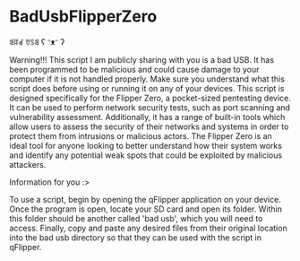 # BadUsbFlipperZero
ꌃꍏꀸ ꀎꌗꌃ ʕ ᵔᴥᵔ ʔ

Warning!!!
This script I am publicly sharing with you is a bad USB. It has been programmed to be malicious and could cause damage to your computer if it is not handled properly. Make sure you understand what this script does before using or running it on any of your devices. This script is designed specifically for the Flipper Zero, a pocket-sized pentesting device. It can be used to perform network security tests, such as port scanning and vulnerability assessment. Additionally, it has a range of built-in tools which allow users to assess the security of their networks and systems in order to protect them from intrusions or malicious actors. The Flipper Zero is an ideal tool for anyone looking to better understand how their system works and identify any potential weak spots that could be exploited by malicious attackers. 


Information for you :>

To use a script, begin by opening the qFlipper application on your device. Once the program is open, locate your SD card and open its folder. Within this folder should be another called 'bad usb', which you will need to access. Finally, copy and paste any desired files from their original location into the bad usb directory so that they can be used with the script in qFlipper.
